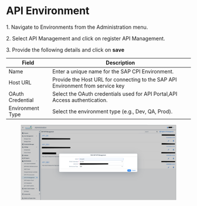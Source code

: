 # API Environment

1\.      Navigate to Environments from the Administration menu.

2\.      Select API Management and click on register API Management.

3\.      Provide the following details and click on **save**

| Field            | Description                                                                     |
| ---------------- | ------------------------------------------------------------------------------- |
| Name             | Enter a unique name for the SAP CPI Environment.                                |
| Host URL         | Provide the Host URL for connecting to the SAP API Environment from service key |
| OAuth Credential | Select the OAuth credentials used for API Portal,API Access authentication.     |
| Environment Type | Select the environment type (e.g., Dev, QA, Prod).                              |

<figure><img src="../../.gitbook/assets/image (216).png" alt=""><figcaption></figcaption></figure>
